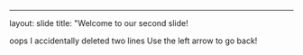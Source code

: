 ---
layout: slide
title: "Welcome to our second slide!

oops I accidentally deleted two lines
Use the left arrow to go back!
